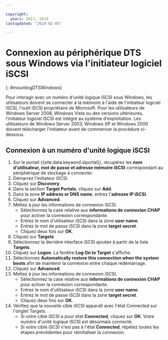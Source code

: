 ```yaml
---

copyright:
  years: 2017, 2019
lastupdated: "2019-02-05"

---
```



# Connexion au périphérique DTS sous Windows via l'initiateur logiciel iSCSI
{: #mountingDTSWindows}

Pour interagir avec un numéro d'unité logique iSCSI sous Windows, les utilisateurs doivent se connecter à la mémoire à l'aide de l'initiateur logiciel iSCSI, l'outil iSCSI propriétaire de Microsoft. Pour les utilisateurs de Windows Server 2008, Windows Vista ou des versions ultérieures, l'initiateur logiciel iSCSI est intégré au système d'exploitation. Les utilisateurs de Windows Server 2003, Windows XP et Windows 2000 doivent télécharger l'initiateur avant de commencer la procédure ci-dessous.

## Connexion à un numéro d'unité logique iSCSI

1. Sur le portail {{site.data.keyword.slportal}}, récupérez les **nom d'utilisateur, mot de passe et adresse mémoire iSCSI** correspondant au périphérique de stockage à connecter.
2. Démarrez l'initiateur iSCSI.
3. Cliquez sur **Discovery**.
4. Dans la section **Target Portals**, cliquez sur **Add**.
5. Dans la zone **IP address or DNS name**, entrez l'**adresse IP iSCSI**.
6. Cliquez sur **Advanced**.
7. Mettez à jour les informations de connexion iSCSI.
   - Sélectionnez la case relative aux **informations de connexion CHAP** pour activer la connexion correspondante.
   - Entrez le nom d'utilisateur iSCSI dans la zone **user name**.
   - Entrez le mot de passe iSCSI dans la zone **target secret**.
   - Cliquez deux fois sur **OK**.
8. Cliquez sur **Targets**
9. Sélectionnez la dernière interface iSCSI ajoutée à partir de la liste **Targets**.
10. Cliquez sur **Logon**. La fenêtre **Log On to Target** s'affiche.
11. Sélectionnez **Automatically restore this connection when the system boots** afin de maintenir la connexion entre chaque redémarrage.
12. Cliquez sur **Advanced**.
13. Mettez à jour les informations de connexion iSCSI.
    - Sélectionnez la case relative aux **informations de connexion CHAP** pour activer la connexion correspondante.
    - Entrez le nom d'utilisateur iSCSI dans la zone **user name**.
    - Entrez le mot de passe iSCSI dans la zone **target secret**.
    - Cliquez deux fois sur **OK**.
14. Vérifiez que la nouvelle cible iSCSI apparaît avec l'état Connected sur l'onglet Targets.
    - Si votre cible iSCSI a pour état **Connected**, cliquez sur **OK**. Votre numéro d'unité logique iSCSI est désormais connecté.
    - Si votre cible iSCSI n'est pas à l'état **Connected**, répétez toutes les étapes précédentes pour réinitialiser la connexion.
